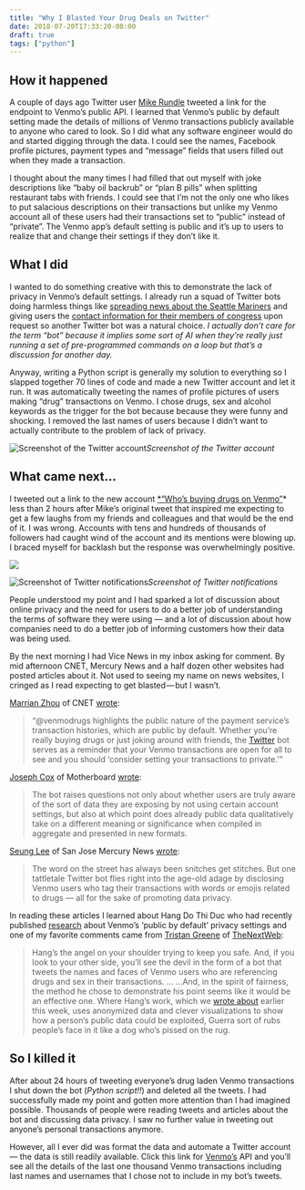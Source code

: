 ```yaml
---
title: "Why I Blasted Your Drug Deals on Twitter"
date: 2018-07-20T17:33:20-08:00
draft: true
tags: ["python"]
---
```


## How it happened

A couple of days ago Twitter user [Mike Rundle]() tweeted a link for the endpoint to Venmo’s public API. I learned that Venmo’s public by default setting made the details of millions of Venmo transactions publicly available to anyone who cared to look. So I did what any software engineer would do and started digging through the data. I could see the names, Facebook profile pictures, payment types and “message” fields that users filled out when they made a transaction.

I thought about the many times I had filled that out myself with joke descriptions like “baby oil backrub” or “plan B pills” when splitting restaurant tabs with friends. I could see that I’m not the only one who likes to put salacious descriptions on their transactions but unlike my Venmo account all of these users had their transactions set to “public” instead of “private”. The Venmo app’s default setting is public and it’s up to users to realize that and change their settings if they don’t like it.

## What I did

I wanted to do something creative with this to demonstrate the lack of privacy in Venmo’s default settings. I already run a squad of Twitter bots doing harmless things like [spreading news about the Seattle Mariners](https://twitter.com/reddit_mariners) and giving users the [contact information for their members of congress](https://twitter.com/findyourreps) upon request so another Twitter bot was a natural choice. *I actually don’t care for the term “bot” because it implies some sort of AI when they’re really just running a set of pre-programmed commands on a loop but that’s a discussion for another day.*

Anyway, writing a Python script is generally my solution to everything so I slapped together 70 lines of code and made a new Twitter account and let it run. It was automatically tweeting the names of profile pictures of users making “drug” transactions on Venmo. I chose drugs, sex and alcohol keywords as the trigger for the bot because because they were funny and shocking. I removed the last names of users because I didn’t want to actually contribute to the problem of lack of privacy.

![Screenshot of the Twitter account](https://cdn-images-1.medium.com/max/2000/1*1bAIy-evLkrEsucD6A-L8g.png)*Screenshot of the Twitter account*

## What came next…

I tweeted out a link to the new account [*“Who’s buying drugs on Venmo”](https://twitter.com/venmodrugs)* less than 2 hours after Mike’s original tweet that inspired me expecting to get a few laughs from my friends and colleagues and that would be the end of it. I was wrong. Accounts with tens and hundreds of thousands of followers had caught wind of the account and its mentions were blowing up. I braced myself for backlash but the response was overwhelmingly positive.

![](https://cdn-images-1.medium.com/max/2000/1*I9qzPSzy6q4OVTd8svJFYQ.png)

![Screenshot of Twitter notifications](https://cdn-images-1.medium.com/max/2000/1*b7g4vbDchE3QBLWgMbBwFg.png)*Screenshot of Twitter notifications*

People understood my point and I had sparked a lot of discussion about online privacy and the need for users to do a better job of understanding the terms of software they were using — and a lot of discussion about how companies need to do a better job of informing customers how their data was being used.

By the next morning I had Vice News in my inbox asking for comment. By mid afternoon CNET, Mercury News and a half dozen other websites had posted articles about it. Not used to seeing my name on news websites, I cringed as I read expecting to get blasted — but I wasn’t.

[Marrian Zhou](undefined) of CNET [wrote](https://www.cnet.com/news/how-to-get-caught-buying-drugs-on-venmo-this-twitter-bot/):
> “@venmodrugs highlights the public nature of the payment service’s transaction histories, which are public by default. Whether you’re really buying drugs or just joking around with friends, the [Twitter](https://www.cnet.com/tags/twitter/) bot serves as a reminder that your Venmo transactions are open for all to see and you should ‘consider setting your transactions to private.’”

[Joseph Cox](undefined) of Motherboard [wrote](https://motherboard.vice.com/amp/en_us/article/qvmkvx/twitter-bot-venmo-buying-drugs-photo-names):
> The bot raises questions not only about whether users are truly aware of the sort of data they are exposing by not using certain account settings, but also at which point does already public data qualitatively take on a different meaning or significance when compiled in aggregate and presented in new formats.

[Seung Lee](https://seungylee.tumblr.com/) of San Jose Mercury News [wrote](https://www.mercurynews.com/2018/07/20/venmo-a-friend-about-drugs-or-sex-and-this-twitter-bot-will-rat-you-out/):
> The word on the street has always been snitches get stitches. But one tattletale Twitter bot flies right into the age-old adage by disclosing Venmo users who tag their transactions with words or emojis related to drugs — all for the sake of promoting data privacy.

In reading these articles I learned about Hang Do Thi Duc who had recently published [research](https://publicbydefault.fyi/) about Venmo’s ‘public by default’ privacy settings and one of my favorite comments came from [Tristan Greene](https://thenextweb.com/author/tristangreen/) of [TheNextWeb](https://thenextweb.com/artificial-intelligence/2018/07/19/twitter-bots-are-running-amok-with-your-public-venmo-data/):
> Hang’s the angel on your shoulder trying to keep you safe. And, if you look to your other side, you’ll see the devil in the form of a bot that tweets the names and faces of Venmo users who are referencing drugs and sex in their transactions. …
> …And, in the spirit of fairness, the method he chose to demonstrate his point seems like it would be an effective one. Where Hang’s work, which we [wrote about](https://thenextweb.com/security/2018/07/17/this-visualization-of-venmos-public-data-is-terrifying/) earlier this week, uses anonymized data and clever visualizations to show how a person’s public data could be exploited, Guerra sort of rubs people’s face in it like a dog who’s pissed on the rug.

## So I killed it

After about 24 hours of tweeting everyone’s drug laden Venmo transactions I shut down the bot (*Python script!!*) and deleted all the tweets. I had successfully made my point and gotten more attention than I had imagined possible. Thousands of people were reading tweets and articles about the bot and discussing data privacy. I saw no further value in tweeting out anyone’s personal transactions anymore.

However, all I ever did was format the data and automate a Twitter account — the data is still readily available. Click this link for [Venmo’s](https://venmo.com/api/v5/public?limit=1000) API and you’ll see all the details of the last one thousand Venmo transactions including last names and usernames that I chose not to include in my bot’s tweets.